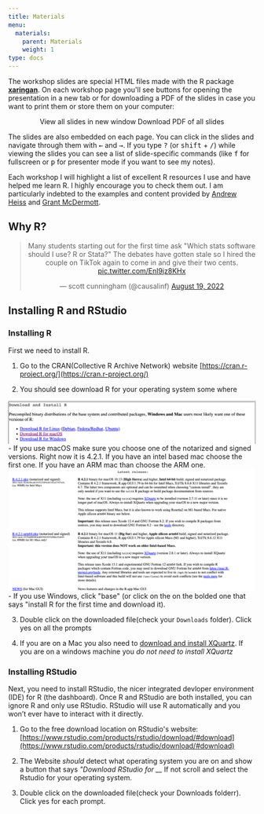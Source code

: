 ```yaml
---
title: Materials
menu:
  materials:
    parent: Materials
    weight: 1
type: docs
---
```


The workshop slides are special HTML files made with the R package [**xaringan**](https://bookdown.org/yihui/rmarkdown/xaringan.html). On each workshop page you'll see buttons for opening the presentation in a new tab or for downloading a PDF of the slides in case you want to print them or store them on your computer:

<p style="text-align:center;"><span class="btn btn-primary btn-lg"><i class="fas fa-external-link-alt"></i> View all slides in new window</span> <span class="btn btn-primary btn-lg"><i class="far fa-file-pdf"></i> Download PDF of all slides</span></p>

The slides are also embedded on each page. You can click in the slides and navigate through them with <kbd>←</kbd> and <kbd>→</kbd>. If you type <kbd>?</kbd> (or <kbd>shift</kbd> + <kbd>/</kbd>) while viewing the slides you can see a list of slide-specific commands (like <kbd>f</kbd> for fullscreen or <kbd>p</kbd> for presenter mode if you want to see my notes).

Each workshop I will highlight a list of excellent R resources I use and have helped me learn R. I highly encourage you to check them out. I am particularly indebted to the examples and content provided by [Andrew Heiss](https://www.andrewheiss.com/) and [Grant McDermott](https://grantmcdermott.com/).

## Why R? 

<center>


<blockquote class="twitter-tweet"><p lang="en" dir="ltr">Many students starting out for the first time ask &quot;Which stats software should I use? R or Stata?&quot; The debates have gotten stale so I hired the couple on TikTok again to come in and give their two cents. <a href="https://t.co/Enl9jz8KHx">pic.twitter.com/Enl9jz8KHx</a></p>&mdash; scott cunningham (@causalinf) <a href="https://twitter.com/causalinf/status/1560517531227627520?ref_src=twsrc%5Etfw">August 19, 2022</a></blockquote> <script async src="https://platform.twitter.com/widgets.js" charset="utf-8"></script>

</center>


## Installing R and RStudio

### Installing R 
First we need to install R. 

1. Go to the CRAN(Collective R Archive Network) website [https://cran.r-project.org/](https://cran.r-project.org/)

2. You should see download R for your operating system some where 

<img src="../../static/media/downloading-r.png" width="904" style="display: block; margin: auto;" />
  - If you use macOS make sure you choose one of the notarized and signed versions. Right now it is 4.2.1. If you have an intel based mac choose the first one. If you have an ARM mac than choose the ARM one. 
  
<img src="../../static/media/mac-stuff-r.png" width="1157" style="display: block; margin: auto;" />
    - If you use Windows, click "base" (or click on the on the bolded one that says "install R for the first time and download it).
    
    
3. Double click on the downloaded file(check your `Downloads` folder). Click yes on all the prompts

4. If you are on a Mac you also need to [download and install XQuartz](https://www.xquartz.org/). If you are on a windows machine you *do not need to install XQuartz*


### Installing RStudio
Next, you need to install RStudio, the nicer integrated devloper environment (IDE) for R (the dashboard). Once R and RStudio are both installed, you can ignore R and only use RStudio. RStudio will use R automatically and you won’t ever have to interact with it directly.

1. Go to the free download location on RStudio's website: [https://www.rstudio.com/products/rstudio/download/#download](https://www.rstudio.com/products/rstudio/download/#download)

2. The Website *should* detect what operating system you are on and show a button that says *"Download RStudio for __*  If not scroll and select the Rstudio for your operating system.

3. Double click on the downloaded file(check your Downloads folderr). Click yes for each prompt.


